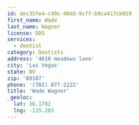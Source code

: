 ```yaml
---
id: dec35fe4-c40c-40dd-9cff-b9ca417cb019
first_name: Wade
last_name: Wagner
license: DDS
services:
  - dentist
category: Dentists
address: '4618 meadows lane'
city: 'Las Vegas'
state: NV
zip: '89107'
phone: '(702) 877-2222'
title: 'Wade Wagner'
_geoloc:
  lat: 36.1702
  lng: -115.203
---
```

